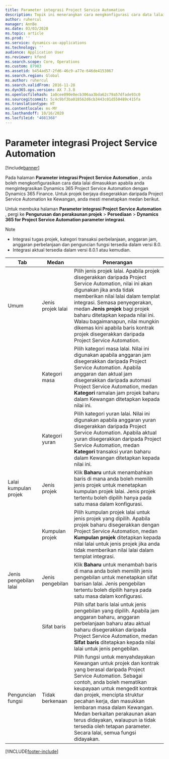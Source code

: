 ```yaml
---
title: Parameter integrasi Project Service Automation
description: Topik ini menerangkan cara mengkonfigurasi cara data lalai dimasukkan apabila anda mengintegrasikan Microsoft Dynamics 365 for Project Service Automation dengan Microsoft Dynamics 365 Finance.
author: ruhercul
manager: AnnBe
ms.date: 03/03/2020
ms.topic: article
ms.prod: ''
ms.service: dynamics-ax-applications
ms.technology: ''
audience: Application User
ms.reviewer: kfend
ms.search.scope: Core, Operations
ms.custom: 87983
ms.assetid: b454ad57-2fd6-46c9-a77e-646de4153067
ms.search.region: Global
ms.author: ruhercul
ms.search.validFrom: 2016-11-28
ms.dyn365.ops.version: AX 7.3.0
ms.openlocfilehash: 1a0cee090e0ecb306aa3bda62c79a57dfade93c0
ms.sourcegitcommit: 5c4c9bf3ba018562d6cb3443c01d550489c415fa
ms.translationtype: HT
ms.contentlocale: ms-MY
ms.lasthandoff: 10/16/2020
ms.locfileid: "4081368"
---
```

# <a name="project-service-automation-integration-parameters"></a>Parameter integrasi Project Service Automation

[!include[banner](../includes/banner.md)]

Pada halaman **Parameter integrasi Project Service Automation** , anda boleh mengkonfigurasikan cara data lalai dimasukkan apabila anda mengintegrasikan Dynamics 365 Project Service Automation dengan Dynamics 365 Finance. Untuk projek berjaya disegerakkan daripada Project Service Automation ke Kewangan, anda mesti menetapkan medan berikut.

Untuk membuka halaman **Parameter integrasi Project Service Automation** , pergi ke **Pengurusan dan perakaunan projek** \> **Persediaan** \> **Dynamics 365 for Project Service Automation parameter integrasi**. 

> [!NOTE]
> - Integrasi tugas projek, kategori transaksi perbelanjaan, anggaran jam, anggaran perbelanjaan dan penguncian fungsi tersedia dalam versi 8.0.
> - Integrasi aktual tersedia dalam versi 8.0.1 atau kemudian.


| Tab                    | Medan                | Penerangan |
|------------------------|----------------------|-------------|
| Umum                | Jenis projek lalai | Pilih jenis projek lalai. Apabila projek disegerakkan daripada Project Service Automation, nilai ini akan digunakan jika anda tidak memberikan nilai lalai dalam templat integrasi. Semasa penyegerakan, medan **Jenis projek** bagi projek baharu ditetapkan kepada nilai ini. Walau bagaimanapun, nilai mungkin dikemas kini apabila baris kontrak projek disegerakkan daripada Project Service Automation. |
|                        | Kategori masa        | Pilih kategori masa lalai. Nilai ini digunakan apabila anggaran jam disegerakkan daripada Project Service Automation. Apabila anggaran dan aktual jam disegerakkan daripada automasi Project Service Automation, medan **Kategori** ramalan jam projek baharu dalam Kewangan ditetapkan kepada nilai ini. |
|                        | Kategori yuran         | Pilih kategori yuran lalai. Nilai ini digunakan apabila anggaran yuran disegerakkan daripada Project Service Automation. Apabila aktual yuran disegerakkan daripada Project Service Automation, medan **Kategori** transaksi yuran baharu dalam Kewangan ditetapkan kepada nilai ini. |
| Lalai kumpulan projek | Jenis projek         | Klik **Baharu** untuk menambahkan baris di mana anda boleh memilih jenis projek untuk menetapkan kumpulan projek lalai. Jenis projek tertentu boleh dipilih hanya pada satu masa dalam konfigurasi. |
|                        | Kumpulan projek        | Pilih kumpulan projek lalai untuk jenis projek yang dipilih. Apabila projek baharu disegerakkan dengan Project Service Automation, medan **Kumpulan projek** ditetapkan kepada nilai lalai untuk jenis projek jika anda tidak memberikan nilai lalai dalam templat integrasi. |
| Jenis pengebilan lalai  | Jenis pengebilan         | Klik **Baharu** untuk menambah baris di mana anda boleh memilih jenis pengebilan untuk menetapkan sifat barisan lalai. Jenis pengebilan tertentu boleh dipilih hanya pada satu masa dalam konfigurasi. |
|                        | Sifat baris        | Pilih sifat baris lalai untuk jenis pengebilan yang dipilih. Apabila jam anggaran baharu, anggaran perbelanjaan baharu atau aktual baharu disegerakkan daripada Project Service Automation, medan **Sifat baris** ditetapkan kepada nilai lalai untuk jenis pengebilan. |
| Penguncian fungsi  | Tidak berkenaan       | Pilih fungsi untuk menyahdayakan Kewangan untuk projek dan kontrak yang berasal daripada Project Service Automation. Sebagai contoh, anda boleh mematikan keupayaan untuk mengedit kontrak dan projek, mencipta struktur pecahan kerja, dan masukkan lembaran masa dalam Kewangan. Medan berkaitan perakaunan akan terus didayakan, walaupun ia tidak tersedia oleh tetapan parameter. Secara lalai, semua fungsi didayakan. |


[!INCLUDE[footer-include](../includes/footer-banner.md)]